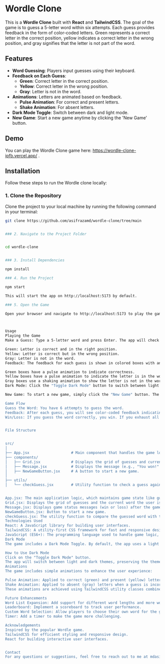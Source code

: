 # Wordle Clone

This is a **Wordle Clone** built with **React** and **TailwindCSS**. The goal of the game is to guess a 5-letter word within six attempts. Each guess provides feedback in the form of color-coded letters. Green represents a correct letter in the correct position, yellow indicates a correct letter in the wrong position, and gray signifies that the letter is not part of the word.

## Features

- **Word Guessing**: Players input guesses using their keyboard.
- **Feedback on Each Guess**:
  - **Green**: Correct letter in the correct position.
  - **Yellow**: Correct letter in the wrong position.
  - **Gray**: Letter is not in the word.
- **Animations**: Letters are animated based on feedback.
  - **Pulse Animation**: For correct and present letters.
  - **Shake Animation**: For absent letters.
- **Dark Mode Toggle**: Switch between dark and light mode.
- **New Game**: Start a new game anytime by clicking the 'New Game' button.

## Demo

You can play the Wordle Clone game here: https://wordle-clone-ipfb.vercel.app/ .

## Installation

Follow these steps to run the Wordle clone locally:

### 1. Clone the Repository

Clone the project to your local machine by running the following command in your terminal:

```bash
git clone https://github.com/asifrazamd/wordle-clone/tree/main


### 2. Navigate to the Project Folder


cd wordle-clone


### 3. Install Dependencies

npm install

### 4. Run the Project

npm start

This will start the app on http://localhost:5173 by default.

### 5. Open the Game

Open your browser and navigate to http://localhost:5173 to play the game.



Usage
Playing the Game
Make a Guess: Type a 5-letter word and press Enter. The app will check the guess and provide feedback.

Green: Letter is correct and in the right position.
Yellow: Letter is correct but in the wrong position.
Gray: Letter is not in the word.
Feedback: The feedback for each guess is shown in colored boxes with animations:

Green boxes have a pulse animation to indicate correctness.
Yellow boxes have a pulse animation to indicate the letter is in the word but in the wrong position.
Gray boxes use a shaking animation to show the letter is not in the word.
Dark Mode: Click the "Toggle Dark Mode" button to switch between light and dark themes. This feature enhances visibility, especially in low-light environments.

New Game: To start a new game, simply click the "New Game" button. The word will reset, and you'll have six new attempts.

Game Flow
Guess the Word: You have 6 attempts to guess the word.
Feedback: After each guess, you will see color-coded feedback indicating which letters are correct.
Win/Loss: If you guess the word correctly, you win. If you exhaust all 6 attempts without guessing the word, you lose, and the word will be revealed.


File Structure


src/
│
├── App.jsx                   # Main component that handles the game logic and UI.
├── components/
│   ├── Grid.jsx              # Displays the grid of guesses and current guess.
│   ├── Message.jsx           # Displays the message (e.g., "You won!" or "Game over").
│   ├── NewGameButton.jsx     # A button to start a new game.
│
├── utils/
│   └── checkGuess.jsx        # Utility function to check a guess against the solution.


App.jsx: The main application logic, which maintains game state like guesses, status, and feedback. It also handles key presses and toggles dark mode.
Grid.jsx: Displays the grid of guesses and the current word the user is typing.
Message.jsx: Displays game status messages (win or loss) after the game ends.
NewGameButton.jsx: Button to start a new game.
checkGuess.jsx: The utility function to compare the guessed word with the solution and return feedback.
Technologies Used
React: A JavaScript library for building user interfaces.
TailwindCSS: A utility-first CSS framework for fast and responsive design.
JavaScript (ES6+): The programming language used to handle game logic, state management, and DOM manipulation.
Dark Mode
The game includes a Dark Mode Toggle. By default, the app uses a light theme. Clicking the "Toggle Dark Mode" button will switch the theme to dark mode, making the app easier on the eyes in low-light conditions.

How to Use Dark Mode
Click on the "Toggle Dark Mode" button.
The app will switch between light and dark themes, preserving the theme choice until the page is refreshed.
Animations
The game includes simple animations to enhance the user experience:

Pulse Animation: Applied to correct (green) and present (yellow) letters.
Shake Animation: Applied to absent (gray) letters when a guess is incorrect.
These animations are achieved using TailwindCSS utility classes combined with React’s state management.

Future Enhancements
Word List Expansion: Add support for different word lengths and more word lists.
Leaderboard: Implement a scoreboard to track user performance.
Custom Word Selection: Allow players to choose their own word for the game.
Timer: Add a timer to make the game more challenging.

Acknowledgements
Inspired by the popular Wordle game.
TailwindCSS for efficient styling and responsive design.
React for building interactive user interfaces.


Contact
For any questions or suggestions, feel free to reach out to me at mdasifraza820@gmail.com.

